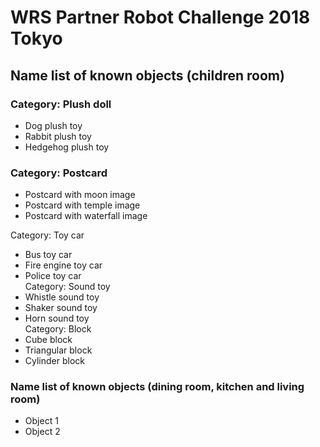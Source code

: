 # WRS Partner Robot Challenge 2018 Tokyo

## Name list of known objects (children room)

### Category: Plush doll  
* Dog plush toy  
* Rabbit plush toy  
* Hedgehog plush toy  

### Category: Postcard  
* Postcard with moon image  
* Postcard with temple image  
* Postcard with waterfall image  

Category: Toy car  
* Bus toy car  
* Fire engine toy car  
* Police toy car  
Category: Sound toy  
* Whistle sound toy  
* Shaker sound toy  
* Horn sound toy  
Category: Block  
* Cube block  
* Triangular block  
* Cylinder block  

### Name list of known objects (dining room, kitchen and living room)
* Object 1  
* Object 2  
